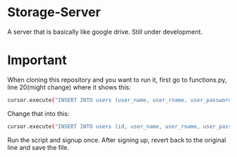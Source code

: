 # Storage-Server
A server that is basically like google drive. Still under development.


# Important
When cloning this repository and you want to run it, first go to functions.py, line 20(might change) where it shows this:
```bash
cursor.execute("INSERT INTO users (user_name, user_rname, user_password, user_email) VALUES ('"+user_name+"', '"+user_rname+"', '"+user_password+"', '"+user_email+"')")
```
Change that into this:
```bash
cursor.execute("INSERT INTO users (id, user_name, user_rname, user_password, user_email) VALUES (1,'"+user_name+"', '"+user_rname+"', '"+user_password+"', '"+user_email+"')")
```
Run the script and signup once. After signing up, revert back to the original line and save the file.
